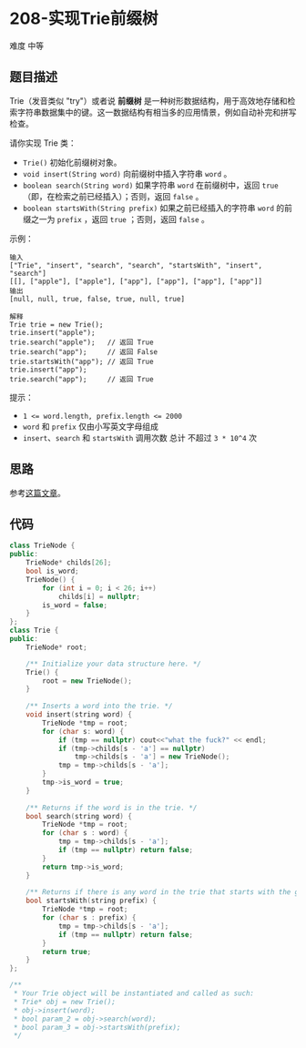 # 208-实现Trie前缀树

难度 中等



## 题目描述

Trie（发音类似 "try"）或者说 **前缀树** 是一种树形数据结构，用于高效地存储和检索字符串数据集中的键。这一数据结构有相当多的应用情景，例如自动补完和拼写检查。

请你实现 Trie 类：

- `Trie()` 初始化前缀树对象。
- `void insert(String word)` 向前缀树中插入字符串 `word` 。
- `boolean search(String word)` 如果字符串 `word` 在前缀树中，返回 `true`（即，在检索之前已经插入）；否则，返回 `false` 。
- `boolean startsWith(String prefix)` 如果之前已经插入的字符串 `word` 的前缀之一为 `prefix` ，返回 `true` ；否则，返回 `false` 。


示例：
```
输入
["Trie", "insert", "search", "search", "startsWith", "insert", "search"]
[[], ["apple"], ["apple"], ["app"], ["app"], ["app"], ["app"]]
输出
[null, null, true, false, true, null, true]

解释
Trie trie = new Trie();
trie.insert("apple");
trie.search("apple");   // 返回 True
trie.search("app");     // 返回 False
trie.startsWith("app"); // 返回 True
trie.insert("app");
trie.search("app");     // 返回 True
```

提示：

- `1 <= word.length, prefix.length <= 2000`
- `word` 和 `prefix` 仅由小写英文字母组成
- `insert`、`search` 和 `startsWith` 调用次数 总计 不超过 `3 * 10^4` 次



## 思路

参考[这篇文章](https://zhuanlan.zhihu.com/p/34747612)。



## 代码

```c++
class TrieNode {
public:
    TrieNode* childs[26];
    bool is_word;
    TrieNode() {
        for (int i = 0; i < 26; i++)
            childs[i] = nullptr;
        is_word = false;
    }
};
class Trie {
public:
    TrieNode* root;

    /** Initialize your data structure here. */
    Trie() {
        root = new TrieNode();
    }
    
    /** Inserts a word into the trie. */
    void insert(string word) {
        TrieNode *tmp = root;
        for (char s: word) {
            if (tmp == nullptr) cout<<"what the fuck?" << endl;
            if (tmp->childs[s - 'a'] == nullptr) 
                tmp->childs[s - 'a'] = new TrieNode();
            tmp = tmp->childs[s - 'a'];
        }
        tmp->is_word = true;
    }
    
    /** Returns if the word is in the trie. */
    bool search(string word) {
        TrieNode *tmp = root;
        for (char s : word) {
            tmp = tmp->childs[s - 'a'];
            if (tmp == nullptr) return false;
        }
        return tmp->is_word;
    }
    
    /** Returns if there is any word in the trie that starts with the given prefix. */
    bool startsWith(string prefix) {
        TrieNode *tmp = root;
        for (char s : prefix) {
            tmp = tmp->childs[s - 'a'];
            if (tmp == nullptr) return false;
        }
        return true;
    }
};

/**
 * Your Trie object will be instantiated and called as such:
 * Trie* obj = new Trie();
 * obj->insert(word);
 * bool param_2 = obj->search(word);
 * bool param_3 = obj->startsWith(prefix);
 */
```

